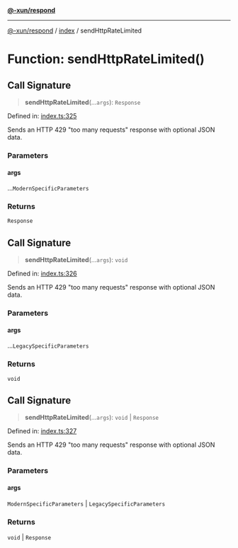 [**@-xun/respond**](../../README.md)

***

[@-xun/respond](../../README.md) / [index](../README.md) / sendHttpRateLimited

# Function: sendHttpRateLimited()

## Call Signature

> **sendHttpRateLimited**(...`args`): `Response`

Defined in: [index.ts:325](https://github.com/Xunnamius/api-utils/blob/de39eacf7b1e97617a2035eff33c6efaf5ffb215/packages/respond/src/index.ts#L325)

Sends an HTTP 429 "too many requests" response with optional JSON data.

### Parameters

#### args

...`ModernSpecificParameters`

### Returns

`Response`

## Call Signature

> **sendHttpRateLimited**(...`args`): `void`

Defined in: [index.ts:326](https://github.com/Xunnamius/api-utils/blob/de39eacf7b1e97617a2035eff33c6efaf5ffb215/packages/respond/src/index.ts#L326)

Sends an HTTP 429 "too many requests" response with optional JSON data.

### Parameters

#### args

...`LegacySpecificParameters`

### Returns

`void`

## Call Signature

> **sendHttpRateLimited**(...`args`): `void` \| `Response`

Defined in: [index.ts:327](https://github.com/Xunnamius/api-utils/blob/de39eacf7b1e97617a2035eff33c6efaf5ffb215/packages/respond/src/index.ts#L327)

Sends an HTTP 429 "too many requests" response with optional JSON data.

### Parameters

#### args

`ModernSpecificParameters` | `LegacySpecificParameters`

### Returns

`void` \| `Response`
